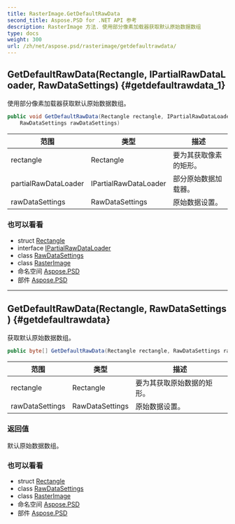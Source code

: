 ```yaml
---
title: RasterImage.GetDefaultRawData
second_title: Aspose.PSD for .NET API 参考
description: RasterImage 方法. 使用部分像素加载器获取默认原始数据数组
type: docs
weight: 300
url: /zh/net/aspose.psd/rasterimage/getdefaultrawdata/
---
```

## GetDefaultRawData(Rectangle, IPartialRawDataLoader, RawDataSettings) {#getdefaultrawdata_1}

使用部分像素加载器获取默认原始数据数组。

```csharp
public void GetDefaultRawData(Rectangle rectangle, IPartialRawDataLoader partialRawDataLoader, 
    RawDataSettings rawDataSettings)
```

| 范围 | 类型 | 描述 |
| --- | --- | --- |
| rectangle | Rectangle | 要为其获取像素的矩形。 |
| partialRawDataLoader | IPartialRawDataLoader | 部分原始数据加载器。 |
| rawDataSettings | RawDataSettings | 原始数据设置。 |

### 也可以看看

* struct [Rectangle](../../rectangle/)
* interface [IPartialRawDataLoader](../../ipartialrawdataloader/)
* class [RawDataSettings](../../rawdatasettings/)
* class [RasterImage](../)
* 命名空间 [Aspose.PSD](../../rasterimage/)
* 部件 [Aspose.PSD](../../../)

---

## GetDefaultRawData(Rectangle, RawDataSettings) {#getdefaultrawdata}

获取默认原始数据数组。

```csharp
public byte[] GetDefaultRawData(Rectangle rectangle, RawDataSettings rawDataSettings)
```

| 范围 | 类型 | 描述 |
| --- | --- | --- |
| rectangle | Rectangle | 要为其获取原始数据的矩形。 |
| rawDataSettings | RawDataSettings | 原始数据设置。 |

### 返回值

默认原始数据数组。

### 也可以看看

* struct [Rectangle](../../rectangle/)
* class [RawDataSettings](../../rawdatasettings/)
* class [RasterImage](../)
* 命名空间 [Aspose.PSD](../../rasterimage/)
* 部件 [Aspose.PSD](../../../)


